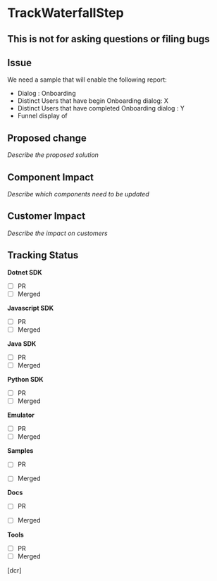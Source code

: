 # TrackWaterfallStep
## This is not for asking questions or filing bugs

## Issue
We need a sample that will enable the following report:
- Dialog : Onboarding
- Distinct Users that have begin Onboarding dialog: X
- Distinct Users that have completed Onboarding dialog : Y
- Funnel display of 

## Proposed change
*Describe the proposed solution*

## Component Impact 
*Describe which components need to be updated*

## Customer Impact 
*Describe the impact on customers*

## Tracking Status
**Dotnet SDK**
- [ ] PR
- [ ] Merged

**Javascript SDK**
- [ ] PR
- [ ] Merged

**Java SDK**
- [ ] PR
- [ ] Merged

**Python SDK**
- [ ] PR
- [ ] Merged

**Emulator**
- [ ] PR
- [ ] Merged

**Samples**
- [ ] PR
- [ ] Merged


**Docs**
- [ ] PR
- [ ] Merged


**Tools**
- [ ] PR
- [ ] Merged

[dcr]

